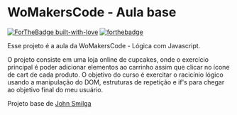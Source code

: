 
# WoMakersCode - Aula base

[![ForTheBadge built-with-love](http://ForTheBadge.com/images/badges/built-with-love.svg)](https://GitHub.com/Naereen/) [![forthebadge](https://forthebadge.com/images/badges/uses-js.svg)](https://forthebadge.com)

Esse projeto é a aula da WoMakersCode - Lógica com Javascript.

O projeto consiste em uma loja online de cupcakes, onde o exercício principal é poder adicionar elementos ao carrinho assim que clicar no ícone de cart de cada produto. 
O objetivo do curso é exercitar o racicínio lógico usando a manipulação do DOM, estruturas de repetição e if's para chegar ao objetivo final do meu usuário.

Projeto base de [John Smilga](https://github.com/john-smilga/js-cart-setup)


